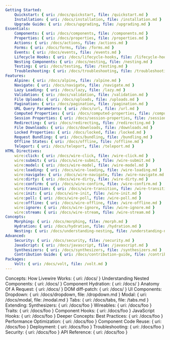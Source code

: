 ```yaml
---
Getting Started:
    Quickstart: { uri: /docs/quickstart, file: /quickstart.md }
    Installation: { uri: /docs/installation, file: /installation.md }
    Upgrade Guide: { uri: /docs/upgrading, file: /upgrading.md }
Essentials:
    Components: { uri: /docs/components, file: /components.md }
    Properties: { uri: /docs/properties, file: /properties.md }
    Actions: { uri: /docs/actions, file: /actions.md }
    Forms: { uri: /docs/forms, file: /forms.md }
    Events: { uri: /docs/events, file: /events.md }
    Lifecycle Hooks: { uri: /docs/lifecycle-hooks, file: /lifecycle-hooks.md }
    Nesting Components: { uri: /docs/nesting, file: /nesting.md }
    Testing: { uri: /docs/testing, file: /testing.md }
    Troubleshooting: { uri: /docs/troubleshooting, file: /troubleshooting.md }
Features:
    Alpine: { uri: /docs/alpine, file: /alpine.md }
    Navigate: { uri: /docs/navigate, file: /navigate.md }
    Lazy Loading: { uri: /docs/lazy, file: /lazy.md }
    Validation: { uri: /docs/validation, file: /validation.md }
    File Uploads: { uri: /docs/uploads, file: /uploads.md }
    Pagination: { uri: /docs/pagination, file: /pagination.md }
    URL Query Parameters: { uri: /docs/url, file: /url.md }
    Computed Properties: { uri: /docs/computed-properties, file: /computed-properties.md }
    Session Properties: { uri: /docs/session-properties, file: /session-properties.md }
    Redirecting: { uri: /docs/redirecting, file: /redirecting.md }
    File Downloads: { uri: /docs/downloads, file: /downloads.md }
    Locked Properties: { uri: /docs/locked, file: /locked.md }
    Request Bundling: { uri: /docs/bundling, file: /bundling.md }
    Offline States: { uri: /docs/offline, file: /offline.md }
    Teleport: { uri: /docs/teleport, file: /teleport.md }
HTML Directives:
    wire:click: { uri: /docs/wire-click, file: /wire-click.md }
    wire:submit: { uri: /docs/wire-submit, file: /wire-submit.md }
    wire:model: { uri: /docs/wire-model, file: /wire-model.md }
    wire:loading: { uri: /docs/wire-loading, file: /wire-loading.md }
    wire:navigate: { uri: /docs/wire-navigate, file: /wire-navigate.md }
    wire:dirty: { uri: /docs/wire-dirty, file: /wire-dirty.md }
    wire:confirm: { uri: /docs/wire-confirm, file: /wire-confirm.md }
    wire:transition: { uri: /docs/wire-transition, file: /wire-transition.md }
    wire:init: { uri: /docs/wire-init, file: /wire-init.md }
    wire:poll: { uri: /docs/wire-poll, file: /wire-poll.md }
    wire:offline: { uri: /docs/wire-offline, file: /wire-offline.md }
    wire:ignore: { uri: /docs/wire-ignore, file: /wire-ignore.md }
    wire:stream: { uri: /docs/wire-stream, file: /wire-stream.md }
Concepts:
    Morphing: { uri: /docs/morphing, file: /morph.md }
    Hydration: { uri: /docs/hydration, file: /hydration.md }
    Nesting: { uri: /docs/understanding-nesting, file: /understanding-nesting.md }
Advanced:
    Security: { uri: /docs/security, file: /security.md }
    JavaScript: { uri: /docs/javascript, file: /javascript.md }
    Synthesizers: { uri: /docs/synthesizers, file: /synthesizers.md }
    Contribution Guide: { uri: /docs/contribution-guide, file: /contribution-guide.md }
Packages:
    Volt: { uri: /docs/volt, file: /volt.md }
---
```


Concepts:
    How Livewire Works: { uri: /docs/ }
    Understanding Nested Components: { uri: /docs/ }
    Component Hydration: { uri: /docs/ }
    Anatomy Of A Request: { uri: /docs/ }
    DOM diff-patch: { uri: /docs/ }
UI Components:
    Dropdown: { uri: /docs/dropdown, file: /dropdown.md }
    Modal: { uri: /docs/modal, file: /modal.md }
    Tabs: { uri: /docs/tabs, file: /tabs.md }
Extending:
    Synthesizers: { uri: /docs/foo }
    Wireables: { uri: /docs/foo }
    Traits: { uri: /docs/foo }
    Component Hooks: { uri: /docs/foo }
    JavaScript Hooks: { uri: /docs/foo }
Deeper Concepts:
    Best Practices: { uri: /docs/foo }
    Performance Optimization: { uri: /docs/foo }
    Component Code Reuse: { uri: /docs/foo }
    Deployment: { uri: /docs/foo }
    Troubleshooting: { uri: /docs/foo }
    Security: { uri: /docs/foo }
    API Reference: { uri: /docs/foo }
